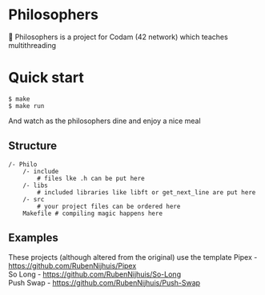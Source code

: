 # Philosophers
🧐  Philosophers is a project for Codam (42 network) which teaches multithreading 

# Quick start
```
$ make
$ make run
```
And watch as the philosophers dine and enjoy a nice meal

## Structure
```
/- Philo
    /- include
        # files lke .h can be put here
    /- libs
        # included libraries like libft or get_next_line are put here
    /- src
        # your project files can be ordered here
    Makefile # compiling magic happens here
```

## Examples
These projects (although altered from the original) use the template
Pipex - https://github.com/RubenNijhuis/Pipex <br>
So Long - https://github.com/RubenNijhuis/So-Long <br>
Push Swap - https://github.com/RubenNijhuis/Push-Swap
